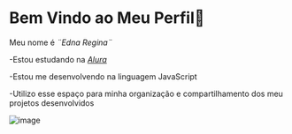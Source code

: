 # Bem Vindo ao Meu Perfil💙

Meu nome é _¨Edna Regina¨_

-Estou estudando na [_Alura_](https://www.alura.com.br)

-Estou me desenvolvendo na linguagem JavaScript

-Utilizo esse espaço para minha organização e compartilhamento dos meu projetos desenvolvidos

![image](https://github.com/user-attachments/assets/92e46c86-ec98-4901-a850-bfaef4abd862)

